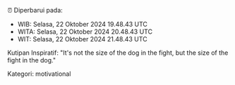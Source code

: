 ⏰ Diperbarui pada:
- WIB: Selasa, 22 Oktober 2024 19.48.43 UTC
- WITA: Selasa, 22 Oktober 2024 20.48.43 UTC
- WIT: Selasa, 22 Oktober 2024 21.48.43 UTC

Kutipan Inspiratif:
"It's not the size of the dog in the fight, but the size of the fight in the dog."


Kategori: motivational

